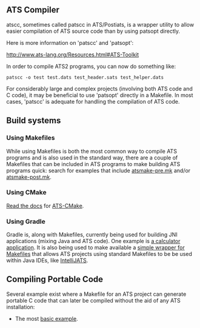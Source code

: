 ## ATS Compiler
atscc, sometimes called patscc in ATS/Postiats, is a wrapper utility to allow easier compilation of ATS source code than by using patsopt directly.

Here is more information on 'patscc' and 'patsopt':

http://www.ats-lang.org/Resources.html#ATS-Toolkit

In order to compile ATS2 programs, you can now do
something like:

```
patscc -o test test.dats test_header.sats test_helper.dats
```

For considerably large and complex projects (involving both ATS code and C code), it may be beneficial to use 'patsopt' directly in a Makefile. In most cases, 'patscc' is adequate for handling the compilation of ATS code.


## Build systems

### Using Makefiles

While using Makefiles is both the most common way to compile ATS programs and is also used in the standard way, there are a couple of Makefiles that can be included in ATS programs to make building ATS programs quick: search for examples that include [atsmake-pre.mk](../../tree/master/share/atsmake-pre.mk) and/or [atsmake-post.mk](../../tree/master/share/atsmake-post.mk).

### Using CMake
[Read the docs](https://ats-cmake-documentaition.readthedocs.org/en/latest/index.html) for [ATS-CMake](https://github.com/steinwaywhw/ATS-CMake).

### Using Gradle

Gradle is, along with Makefiles, currently being used for building JNI applications (mixing Java and ATS code). One example is [a calculator application](https://github.com/bbarker/BIBCalc). It is also being used to make available a [simple wrapper for Makefiles](https://gist.github.com/bbarker/c73ecf257bca966c1efd) that allows ATS projects using standard Makefiles to be be used within Java IDEs, like [IntelliJATS](https://github.com/bbarker/IntelliJATS).

## Compiling Portable Code

Several example exist where a Makefile for an ATS project can generate portable C code that can later be compiled without the aid of any ATS installation:

* The most [basic example](../../tree/master/doc/EXAMPLE/PORTABLE).